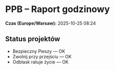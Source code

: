 # PPB – Raport godzinowy
**Czas (Europe/Warsaw):** 2025-10-25 08:24

## Status projektów
- Bezpieczny Pieszy — OK
- Zwolnij przy przejściu — OK
- Odblask ratuje życie — OK

